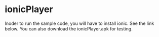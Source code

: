 # ionicPlayer
Inoder to run the sample code, you will have to install ionic.
See the link below.
You can also download the ionicPlayer.apk for testing.
